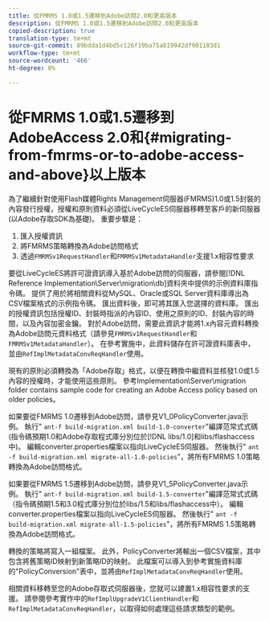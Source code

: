 ```yaml
---
title: 從FMRMS 1.0或1.5遷移到Adobe訪問2.0和更高版本
description: 從FMRMS 1.0或1.5遷移到Adobe訪問2.0和更高版本
copied-description: true
translation-type: tm+mt
source-git-commit: 89bdda1d4bd5c126f19ba75a819942df901183d1
workflow-type: tm+mt
source-wordcount: '466'
ht-degree: 0%

---
```



# 從FMRMS 1.0或1.5遷移到AdobeAccess 2.0和{#migrating-from-fmrms-or-to-adobe-access-and-above}以上版本

為了繼續針對使用Flash媒體Rights Management伺服器(FMRMS)1.0或1.5封裝的內容發行授權，授權和原則資料必須從LiveCycleES伺服器移轉至客戶的新伺服器(以Adobe存取SDK為基礎)。 重要步驟是：

1. 匯入授權資訊
1. 將FMRMS策略轉換為Adobe訪問格式
1. 透過`FMRMSv1RequestHandler`和`FMRMSv1MetadataHandler`支援1.x相容性要求

要從LiveCycleES將許可證資訊導入基於Adobe訪問的伺服器，請參閱[!DNL Reference Implementation\Server\migration\db]資料夾中提供的示例資料庫指令碼。 提供了用於將相關資料從MySQL、Oracle或SQL Server資料庫導出為CSV檔案格式的示例指令碼。 匯出資料後，即可將其匯入您選擇的資料庫。 匯出的授權資訊包括授權ID、封裝時指派的內容ID、使用之原則的ID、封裝內容的時間，以及內容加密金鑰。 對於Adobe訪問，需要此資訊才能將1.x內容元資料轉換為Adobe訪問元資料格式（請參見`FMRMSv1RequestHandler`和`FMRMSv1MetadataHandler`）。 在參考實施中，此資料儲存在許可證資料庫表中，並由`RefImplMetadataConvReqHandler`使用。

現有的原則必須轉換為「Adobe存取」格式，以便在轉換中繼資料並核發1.0或1.5內容的授權時，才能使用這些原則。 參考Implementation\Server\migration folder contains sample code for creating an Adobe Access policy based on older policies。

如果要從FMRMS 1.0遷移到Adobe訪問，請參見V1_0PolicyConverter.java示例。 執行&quot; `ant-f build-migration.xml build-1.0-converter`&quot;編譯范常式式碼(指令碼預期1.0和Adobe存取程式庫分別位於[!DNL libs/1.0]和libs/flashaccess中)。 編輯converter.properties檔案以指向LiveCycleES伺服器。 然後執行&quot; `ant -f build-migration.xml migrate-all-1.0-policies`&quot;，將所有FMRMS 1.0策略轉換為Adobe訪問格式。

如果要從FMRMS 1.5遷移到Adobe訪問，請參見V1_5PolicyConverter.java示例。 執行&quot; `ant-f build-migration.xml build-1.5-converter`&quot;編譯范常式式碼（指令碼預期1.5和3.0程式庫分別位於libs/1.5和libs/flashaccess中）。 編輯converter.properties檔案以指向LiveCycleES伺服器。 然後執行&quot; `ant -f build-migration.xml migrate-all-1.5-policies`&quot;，將所有FMRMS 1.5策略轉換為Adobe訪問格式。

轉換的策略將寫入一組檔案。 此外，PolicyConverter將輸出一個CSV檔案，其中包含將舊策略ID映射到新策略ID的映射。 此檔案可以導入到參考實施資料庫的&quot;PolicyConversion&quot;表中，並將由`RefImplMetadataConvReqHandler`使用。

相關資料移轉至您的Adobe存取式伺服器後，您就可以建置1.x相容性要求的支援。 請參閱參考實作中的`RefImplUpgradeV1ClientHandler`和`RefImplMetadataConvReqHandler`，以取得如何處理這些請求類型的範例。
